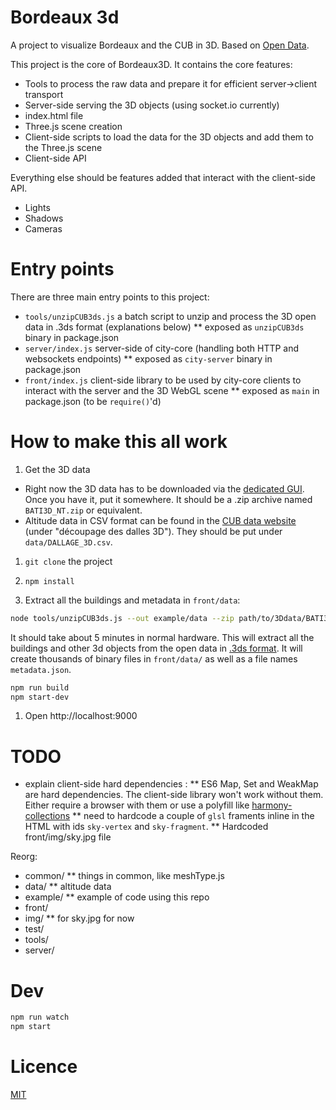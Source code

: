 # Bordeaux 3d

A project to visualize Bordeaux and the CUB in 3D. Based on [Open Data](http://data.lacub.fr/data.php?themes=1&layer=344).

This project is the core of Bordeaux3D.
It contains the core features:
* Tools to process the raw data and prepare it for efficient server->client transport
* Server-side serving the 3D objects (using socket.io currently)
* index.html file
* Three.js scene creation
* Client-side scripts to load the data for the 3D objects and add them to the Three.js scene
* Client-side API


Everything else should be features added that interact with the client-side API.
* Lights
* Shadows
* Cameras


# Entry points

There are three main entry points to this project:
* `tools/unzipCUB3ds.js` a batch script to unzip and process the 3D open data in .3ds format (explanations below)
** exposed as `unzipCUB3ds` binary in package.json
* `server/index.js` server-side of city-core (handling both HTTP and websockets endpoints)
** exposed as `city-server` binary in package.json
* `front/index.js` client-side library to be used by city-core clients to interact with the server and the 3D WebGL scene
** exposed as `main` in package.json (to be `require()`'d)


# How to make this all work

1. Get the 3D data

* Right now the 3D data has to be downloaded via the [dedicated GUI](http://data.lacub.fr/graphic_downloader.php?layer=344&format=76). Once you have it, put it somewhere. It should be a .zip archive named `BATI3D_NT.zip` or equivalent.
* Altitude data in CSV format can be found in the [CUB data website](http://data.lacub.fr/data.php?themes=1&layer=344) (under "découpage des dalles 3D"). They should be put under `data/DALLAGE_3D.csv`.

1. `git clone` the project
1. `npm install`

1. Extract all the buildings and metadata in `front/data`:

```bash
node tools/unzipCUB3ds.js --out example/data --zip path/to/3Ddata/BATI3D_NT.zip
```

It should take about 5 minutes in normal hardware. This will extract all the buildings and other 3d objects from the open data in [.3ds format](http://en.wikipedia.org/wiki/.3ds). It will create thousands of binary files in `front/data/` as well as a file names `metadata.json`.

```bash
npm run build
npm start-dev
```

1. Open http://localhost:9000

# TODO 

* explain client-side hard dependencies :
** ES6 Map, Set and WeakMap are hard dependencies. The client-side library won't work without them.
Either require a browser with them or use a polyfill like [harmony-collections](https://github.com/Benvie/harmony-collections)
** need to hardcode a couple of `glsl` framents inline in the HTML with ids `sky-vertex` and `sky-fragment`.
** Hardcoded front/img/sky.jpg file

Reorg:
* common/
** things in common, like meshType.js
* data/
** altitude data
* example/
** example of code using this repo
* front/
* img/
** for sky.jpg for now
* test/
* tools/
* server/





# Dev

```bash
npm run watch
npm start
```

# Licence

[MIT](LICENCE)
